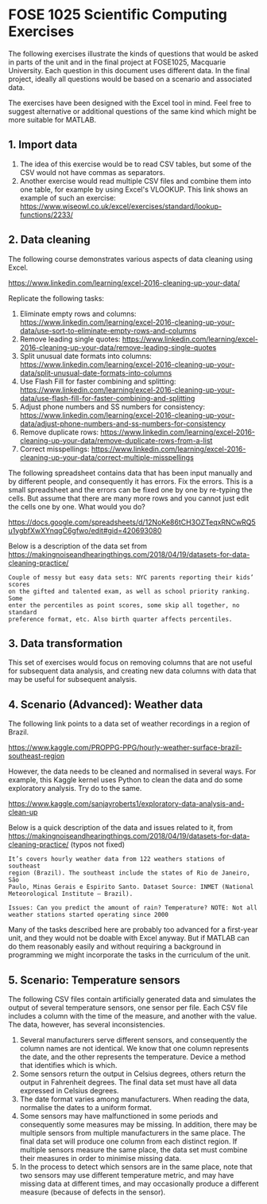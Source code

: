 # FOSE 1025 Scientific Computing Exercises
The following exercises illustrate the kinds of questions that would be asked in parts of the unit and in the final project at FOSE1025, Macquarie University. Each question in this document uses different data. In the final project, ideally all questions would be based on a scenario and associated data.

The exercises have been designed with the Excel tool in mind. Feel free to suggest alternative or additional questions of the same kind which might be more suitable for MATLAB.

## 1. Import data
1. The idea of this exercise would be to read CSV tables, but some of the CSV would not have commas as separators.
2. Another exercise would read multiple CSV files and combine them into one table, for example by using Excel's VLOOKUP. This link shows an example of such an exercise: https://www.wiseowl.co.uk/excel/exercises/standard/lookup-functions/2233/


## 2. Data cleaning

The following course demonstrates various aspects of data cleaning using Excel.

https://www.linkedin.com/learning/excel-2016-cleaning-up-your-data/

Replicate the following tasks:

1. Eliminate empty rows and columns: https://www.linkedin.com/learning/excel-2016-cleaning-up-your-data/use-sort-to-eliminate-empty-rows-and-columns
2. Remove leading single quotes: https://www.linkedin.com/learning/excel-2016-cleaning-up-your-data/remove-leading-single-quotes
3. Split unusual date formats into columns: https://www.linkedin.com/learning/excel-2016-cleaning-up-your-data/split-unusual-date-formats-into-columns
4. Use Flash Fill for faster combining and splitting: https://www.linkedin.com/learning/excel-2016-cleaning-up-your-data/use-flash-fill-for-faster-combining-and-splitting
5. Adjust phone numbers and SS numbers for consistency: https://www.linkedin.com/learning/excel-2016-cleaning-up-your-data/adjust-phone-numbers-and-ss-numbers-for-consistency
6. Remove duplicate rows: https://www.linkedin.com/learning/excel-2016-cleaning-up-your-data/remove-duplicate-rows-from-a-list
7. Correct misspellings: https://www.linkedin.com/learning/excel-2016-cleaning-up-your-data/correct-multiple-misspellings


The following spreadsheet contains data that has been input manually and by different people, and consequently it has errors. Fix the errors. This is a small spreadsheet and the errors can be fixed one by one by re-typing the cells. But assume that there are many more rows and you cannot just edit the cells one by one. What would you do?

https://docs.google.com/spreadsheets/d/12NoKe86tCH3OZTeqxRNCwRQ5u1ygbfXwXYnqgC6gfwo/edit#gid=420693080

Below is a description of the data set from https://makingnoiseandhearingthings.com/2018/04/19/datasets-for-data-cleaning-practice/

    Couple of messy but easy data sets: NYC parents reporting their kids’ scores 
    on the gifted and talented exam, as well as school priority ranking. Some 
    enter the percentiles as point scores, some skip all together, no standard 
    preference format, etc. Also birth quarter affects percentiles.

## 3. Data transformation

This set of exercises would focus on removing columns that are not useful for subsequent data analysis, and creating new data columns with data that may be useful for subsequent analysis.

## 4. Scenario (Advanced): Weather data

The following link points to a data set of weather recordings in a region of Brazil. 

https://www.kaggle.com/PROPPG-PPG/hourly-weather-surface-brazil-southeast-region

However, the data needs to be cleaned and normalised in several ways. For example, this Kaggle kernel uses Python to clean the data and do some exploratory analysis. Try do to the same. 

https://www.kaggle.com/sanjayroberts1/exploratory-data-analysis-and-clean-up

Below is a quick description of the data and issues related to it, from https://makingnoiseandhearingthings.com/2018/04/19/datasets-for-data-cleaning-practice/ (typos not fixed)

    It’s covers hourly weather data from 122 weathers stations of southeast
    region (Brazil). The southeast include the states of Rio de Janeiro, São 
    Paulo, Minas Gerais e Espirito Santo. Dataset Source: INMET (National 
    Meteorological Institute – Brazil).

    Issues: Can you predict the amount of rain? Temperature? NOTE: Not all 
    weather stations started operating since 2000

Many of the tasks described here are probably too advanced for a first-year unit, and they would not be doable with Excel anyway. But if MATLAB can do them reasonably easily and without requiring a background in programming we might incorporate the tasks in the curriculum of the unit.


## 5. Scenario: Temperature sensors

The following CSV files contain artificially generated data and simulates the output of several temperature sensors, one sensor per file. Each CSV file includes a column with the time of the measure, and another with the value. The data, however, has several inconsistencies.

1. Several manufacturers serve different sensors, and consequently the column names are not identical. We know that one column represents the date, and the other represents the temperature. Device a method that identifies which is which.
2. Some sensors return the output in Celsius degrees, others return the output in Fahrenheit degrees. The final data set must have all data expressed in Celsius degrees.
3. The date format varies among manufacturers. When reading the data, normalise the dates to a uniform format.
4. Some sensors may have malfunctioned in some periods and consequently some measures may be missing. In addition, there may be multiple sensors from multiple manufacturers in the same place. The final data set will produce one column from each distinct region. If multiple sensors measure the same place, the data set must combine their measures in order to minimise missing data.
5. In the process to detect which sensors are in the same place, note that two sensors may use different temperature metric, and may have missing data at different times, and may occasionally produce a different measure (because of defects in the sensor).
